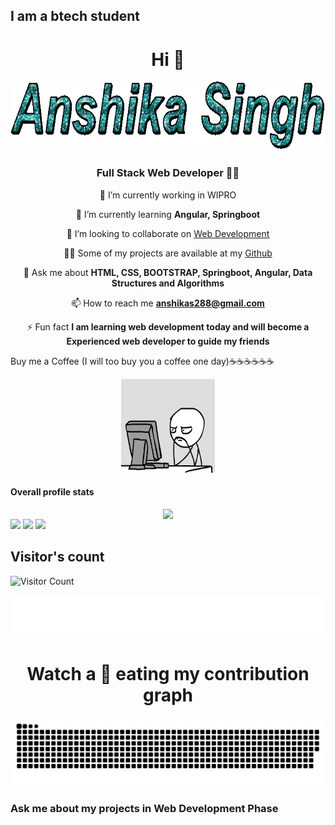 

## I am a btech student 



<h1 align="center">Hi 👋</h1>

<div align="center">
<img src="https://github.com/singhanshika311/readme/blob/main/anshu.gif" width=800 height=110>
 </div>

<div align="center">

<h3 align="center">Full Stack Web Developer 👨‍💻</h3>

 🔭 I’m currently working in WIPRO

🌱 I’m currently learning **Angular, Springboot**

👯 I’m looking to collaborate on [Web Development](https://github.com/singhanshika311)

👨‍💻 Some of my projects are available at my [Github](https://github.com/singhanshika311?tab=repositories)

💬 Ask me about **HTML, CSS, BOOTSTRAP, Springboot, Angular, Data Structures and Algorithms**

📫 How to reach me **anshikas288@gmail.com**

⚡ Fun fact **I am learning web development today and will become a Experienced web developer to guide my friends**

</div>

Buy me a Coffee (I will too buy you a coffee one day)☕☕☕☕☕☕

<div align="center">
<img src="https://github.com/singhanshika311/readme/blob/main/Frustrated_programmer.gif" width=150 height=150>
 </div>
 
 #### Overall profile stats
<div style="display:flex; justify-content:center;">
  <img src="https://github-readme-stats.vercel.app/api?username=singhanshika311&count_private=true&&show_icons=true&theme=dark" />
</div>

<img src="https://github-readme-stats.vercel.app/api/top-langs/?username=singhanshika311" />

<img  src="https://github-readme-streak-stats.herokuapp.com?user=singhanshika311&theme=algolia&hide_border=true" />

<img src="https://activity-graph.herokuapp.com/graph?username=singhanshika311&bg_color=2B213A&color=E5289E&line=DA5B0B&point=E1E8EB" width=800>

## Visitor's count

![Visitor Count](https://profile-counter.glitch.me/{singhanshika311}/count.svg)


<img align='center'  height="70" alt="Thanks" width="100%" src="https://github.com/Kushal997-das/Kushal997-das/blob/master/Profile%20generator/marquee.svg"/>


<h1 align = 'Center'>Watch a 🐍 eating my contribution graph</h1>
<p align="center">
  <img src="https://github.com/Ayan-thecodeking/ayan-thecodeking/blob/output/github-contribution-grid-snake.svg" alt="snake"></center>
</p>



### Ask me about my projects in Web Development Phase
